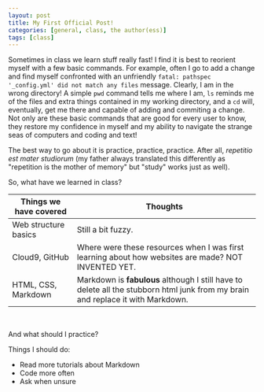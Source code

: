 ```yaml
---
layout: post
title: My First Official Post!
categories: [general, class, the author(ess)]
tags: [class]
---
```


Sometimes in class we learn stuff really fast! I find it is best to reorient myself with a few basic commands. For example, often I go to add a change and find myself confronted with an unfriendly `fatal: pathspec '_config.yml' did not match any files` message. 
Clearly, I am in the wrong directory! A simple `pwd` command tells me where I am, `ls` reminds me of the files and extra things contained in my working directory, and a `cd` will, eventually, get me there and capable of adding and commiting a change.
Not only are these basic commands that are good for every user to know, they restore my confidence in myself and my ability to navigate the strange seas of computers and coding and text!

The best way to go about it is practice, practice, practice. After all, *repetitio est mater studiorum* (my father always translated this differently as "repetition is the mother of memory" but "study" works just as well).

So, what have we learned in class? 

Things we have covered | Thoughts
---------------------- | -------------------------
Web structure basics | Still a bit fuzzy.
Cloud9, GitHub | Where were these resources when I was first learning about how websites are made? NOT INVENTED YET.
HTML, CSS, Markdown | Markdown is **fabulous** although I still have to delete all the stubborn html junk from my brain and replace it with Markdown.

<br> 

And what should I practice?

Things I should do:
* Read more tutorials about Markdown
* Code more often
* Ask when unsure

<br>

